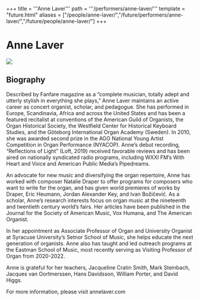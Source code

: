 +++
title = '''Anne Laver'''
path = '''/performers/anne-laver/'''
template = "future.html"
aliases = ["/people/anne-laver/","/future/performers/anne-laver/","/future/people/anne-laver/"]
+++

<h1>Anne Laver</h1>

<img class="speaker-photo" src="https://custom.cvent.com/C3A4539B19F74ABCB6FCE437F6BC0A74/files/event/910aaf2914d44586a56fbd0b3b2c31c0/2e2c11da59f44fdbb8e88accedb0214b.png">
<h2>Biography</h2>
<p>Described by Fanfare magazine as a “complete musician, totally adept and utterly stylish in everything she plays,” Anne Laver maintains an active career as concert organist, scholar, and pedagogue. She has performed in Europe, Scandinavia, Africa and across the United States and has been a featured recitalist at conventions of the American Guild of Organists, the Organ Historical Society, the Westfield Center for Historical Keyboard Studies, and the Göteborg International Organ Academy (Sweden). In 2010, she was awarded second prize in the AGO National Young Artist Competition in Organ Performance (NYACOP). Anne’s debut recording, “Reflections of Light” (Loft, 2019) received favorable reviews and has been aired on nationally syndicated radio programs, including WXXI FM’s With Heart and Voice and American Public Media’s Pipedreams. 

An advocate for new music and diversifying the organ repertoire, Anne has worked with composer Natalie Draper to offer programs for composers who want to write for the organ, and has given world premieres of works by Draper, Eric Heumann, Jordan Alexander Key, and Ivan Božičević. As a scholar, Anne’s research interests focus on organ music at the nineteenth and twentieth century world’s fairs. Her articles have been published in the Journal for the Society of American Music, Vox Humana, and The American Organist. 

In her appointment as Associate Professor of Organ and University Organist at Syracuse University’s Setnor School of Music, she helps educate the next generation of organists. Anne also has taught and led outreach programs at the Eastman School of Music, most recently serving as Visiting Professor of Organ from 2020-2022. 

Anne is grateful for her teachers, Jacqueline Cratin Smith, Mark Steinbach, Jacques van Oortmerssen, Hans Davidsson, William Porter, and David Higgs.

For more information, please visit annelaver.com</p>

